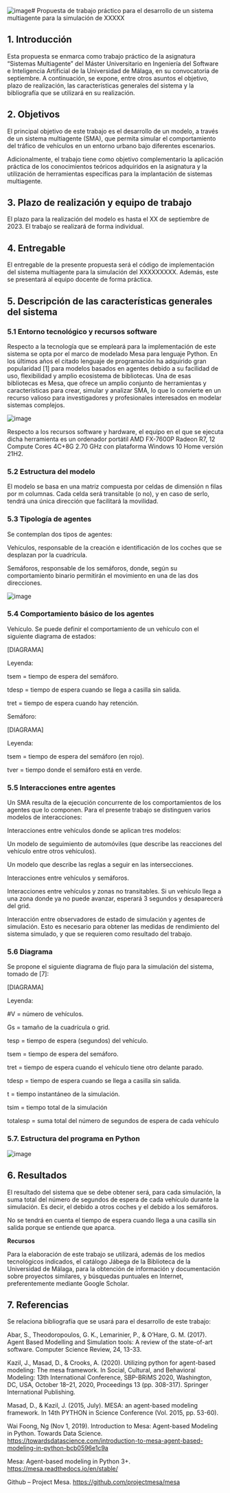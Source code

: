 ![image](https://github.com/fgomezflores/ISIA_SMA_Practica/assets/122975434/65b092d2-5288-42e9-9cef-63bc34733eb1)# Propuesta de trabajo práctico para el desarrollo de un sistema multiagente para la simulación de XXXXX

## 1. Introducción
Esta propuesta se enmarca como trabajo práctico de la asignatura “Sistemas Multiagente” del Máster Universitario en Ingeniería del Software e Inteligencia Artificial de la Universidad de Málaga, en su convocatoria de septiembre. A continuación, se expone, entre otros asuntos el objetivo, plazo de realización, las características generales del sistema y la bibliografía que se utilizará en su realización. 

## 2. Objetivos 

El principal objetivo de este trabajo es el desarrollo de un modelo, a través de un sistema multiagente (SMA), que permita simular el comportamiento del tráfico de vehículos en un entorno urbano bajo diferentes escenarios. 

Adicionalmente, el trabajo tiene como objetivo complementario la aplicación práctica de los conocimientos teóricos adquiridos en la asignatura y la utilización de herramientas específicas para la implantación de sistemas multiagente. 

## 3. Plazo de realización y equipo de trabajo 

El plazo para la realización del modelo es hasta el XX de septiembre de 2023. El trabajo se realizará de forma individual. 

## 4. Entregable 

El entregable de la presente propuesta será el código de implementación del sistema multiagente para la simulación del XXXXXXXXX. Además, este se presentará al equipo docente de forma práctica. 

## 5. Descripción de las características generales del sistema 

### 5.1 Entorno tecnológico y recursos software 

Respecto a la tecnología que se empleará para la implementación de este sistema se opta por el marco de modelado Mesa para lenguaje Python. En los últimos años el citado lenguaje de programación ha adquirido gran popularidad [1] para modelos basados en agentes debido a su facilidad de uso, flexibilidad y amplio ecosistema de bibliotecas. Una de esas bibliotecas es Mesa, que  ofrece un amplio conjunto de herramientas y características para crear, simular y analizar SMA, lo que lo convierte en un recurso valioso para investigadores y profesionales interesados en modelar sistemas complejos.

![image](https://github.com/fgomezflores/ISIA_SMA_Practica/assets/122975434/f7db729b-4e12-4651-80a4-262f55103969)

Respecto a los recursos software y hardware, el equipo en el que se ejecuta dicha herramienta es un ordenador portátil AMD FX-7600P Radeon R7, 12 Compute Cores 4C+8G 2.70 GHz con plataforma Windows 10 Home versión 21H2. 

### 5.2 Estructura del modelo 

El modelo se basa en una matriz compuesta por celdas de dimensión n filas por m columnas. Cada celda será transitable (o no), y en caso de serlo, tendrá una única dirección que facilitará la movilidad. 


### 5.3 Tipología de agentes 

Se contemplan dos tipos de agentes: 

Vehículos, responsable de la creación e identificación de los coches que se desplazan por la cuadrícula. 

Semáforos, responsable de los semáforos, donde, según su comportamiento binario permitirán el movimiento en una de las dos direcciones. 

![image](https://github.com/fgomezflores/ISIA_SMA_Practica/assets/122975434/03e3b023-da35-41b2-a702-7c605b1a9bb8)

### 5.4 Comportamiento básico de los agentes 

Vehículo. Se puede definir el comportamiento de un vehículo con el siguiente diagrama de estados: 

[DIAGRAMA]

Leyenda: 

tsem	=	tiempo de espera del semáforo. 

tdesp	=	tiempo de espera cuando se llega a casilla sin salida. 

tret	=	tiempo de espera cuando hay retención. 

 

Semáforo: 

[DIAGRAMA]
 
Leyenda: 

tsem	=	tiempo de espera del semáforo (en rojo). 

tver	=	tiempo donde el semáforo está en verde. 

 

### 5.5 Interacciones entre agentes 

Un SMA resulta de la ejecución concurrente de los comportamientos de los agentes que lo componen. Para el presente trabajo se distinguen varios modelos de interacciones: 

Interacciones entre vehículos donde se aplican tres modelos: 

Un modelo de seguimiento de automóviles (que describe las reacciones del vehículo entre otros vehículos). 

Un modelo que describe las reglas a seguir en las intersecciones. 

Interacciones entre vehículos y semáforos. 

Interacciones entre vehículos y zonas no transitables. Si un vehículo llega a una zona donde ya no puede avanzar, esperará 3 segundos y desaparecerá del grid. 

Interacción entre observadores de estado de simulación y agentes de simulación. Esto es necesario para obtener las medidas de rendimiento del sistema simulado, y que se requieren como resultado del trabajo. 

### 5.6 Diagrama 

Se propone el siguiente diagrama de flujo para la simulación del sistema, tomado de [7]:  

[DIAGRAMA]

Leyenda: 

#V	=	número de vehículos. 

Gs	=	tamaño de la cuadrícula o grid. 

tesp	=	tiempo de espera (segundos) del vehículo. 

tsem	=	tiempo de espera del semáforo. 

tret	=	tiempo de espera cuando el vehículo tiene otro delante parado. 

tdesp	=	tiempo de espera cuando se llega a casilla sin salida. 

t	=	tiempo instantáneo de la simulación. 

tsim	=	tiempo total de la simulación 

totalesp	=	suma total del número de segundos de espera de cada vehículo 

### 5.7. Estructura del programa en Python


![image](https://github.com/fgomezflores/ISIA_SMA_Practica/assets/122975434/af04e24e-0021-482c-9f8f-f34e7aa74a9a)



## 6. Resultados  

El resultado del sistema que se debe obtener será, para cada simulación, la suma total del número de segundos de espera de cada vehículo durante la simulación. Es decir, el debido a otros coches y el debido a los semáforos.  

No se tendrá en cuenta el tiempo de espera cuando llega a una casilla sin salida porque se entiende que aparca. 

**Recursos** 

Para la elaboración de este trabajo se utilizará, además de los medios tecnológicos indicados, el catálogo Jábega de la Biblioteca de la Universidad de Málaga, para la obtención de información y documentación sobre proyectos similares, y búsquedas puntuales en Internet, preferentemente mediante Google Scholar.  

## 7. Referencias 

Se relaciona bibliografía que se usará para el desarrollo de este trabajo: 

Abar, S., Theodoropoulos, G. K., Lemarinier, P., & O’Hare, G. M. (2017). Agent Based Modelling and Simulation tools: A review of the state-of-art software. Computer Science Review, 24, 13-33. 

Kazil, J., Masad, D., & Crooks, A. (2020). Utilizing python for agent-based modeling: The mesa framework. In Social, Cultural, and Behavioral Modeling: 13th International Conference, SBP-BRiMS 2020, Washington, DC, USA, October 18–21, 2020, Proceedings 13 (pp. 308-317). Springer International Publishing.

Masad, D., & Kazil, J. (2015, July). MESA: an agent-based modeling framework. In 14th PYTHON in Science Conference (Vol. 2015, pp. 53-60).

Wai Foong, Ng (Nov 1, 2019). Introduction to Mesa: Agent-based Modeling in Python. Towards Data Science. [
](https://towardsdatascience.com/introduction-to-mesa-agent-based-modeling-in-python-bcb0596e1c9a)https://towardsdatascience.com/introduction-to-mesa-agent-based-modeling-in-python-bcb0596e1c9a

Mesa: Agent-based modeling in Python 3+. https://mesa.readthedocs.io/en/stable/ ​

Github – Project Mesa. https://github.com/projectmesa/mesa 
